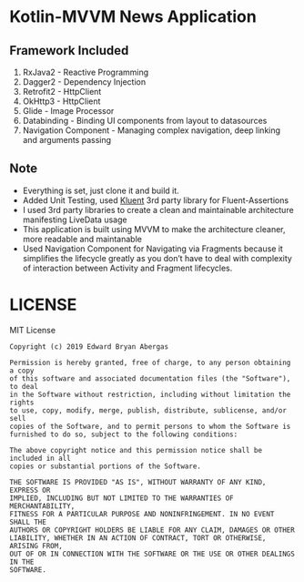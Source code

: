 

# Kotlin-MVVM News Application


## Framework Included
 1. RxJava2 - Reactive Programming
 2. Dagger2 - Dependency Injection
 3. Retrofit2 - HttpClient
 4. OkHttp3 - HttpClient
 5. Glide - Image Processor
 6. Databinding - Binding UI components from layout to datasources
 7. Navigation Component - Managing complex navigation, deep linking and arguments passing

## Note

 - Everything is set, just clone it and build it.
 - Added Unit Testing, used [Kluent](https://github.com/MarkusAmshove/Kluent) 3rd party library for Fluent-Assertions
 - I used 3rd party libraries to create a clean and maintainable architecture manifesting LiveData usage
 - This application is built using MVVM to make the architecture cleaner, more readable and maintanable
 - Used Navigation Component for Navigating via Fragments  because it simplifies the lifecycle greatly as you don’t have to deal with complexity of interaction between Activity and Fragment lifecycles.


# LICENSE
MIT License
```
Copyright (c) 2019 Edward Bryan Abergas

Permission is hereby granted, free of charge, to any person obtaining a copy
of this software and associated documentation files (the "Software"), to deal
in the Software without restriction, including without limitation the rights
to use, copy, modify, merge, publish, distribute, sublicense, and/or sell
copies of the Software, and to permit persons to whom the Software is
furnished to do so, subject to the following conditions:

The above copyright notice and this permission notice shall be included in all
copies or substantial portions of the Software.

THE SOFTWARE IS PROVIDED "AS IS", WITHOUT WARRANTY OF ANY KIND, EXPRESS OR
IMPLIED, INCLUDING BUT NOT LIMITED TO THE WARRANTIES OF MERCHANTABILITY,
FITNESS FOR A PARTICULAR PURPOSE AND NONINFRINGEMENT. IN NO EVENT SHALL THE
AUTHORS OR COPYRIGHT HOLDERS BE LIABLE FOR ANY CLAIM, DAMAGES OR OTHER
LIABILITY, WHETHER IN AN ACTION OF CONTRACT, TORT OR OTHERWISE, ARISING FROM,
OUT OF OR IN CONNECTION WITH THE SOFTWARE OR THE USE OR OTHER DEALINGS IN THE
SOFTWARE.
```
